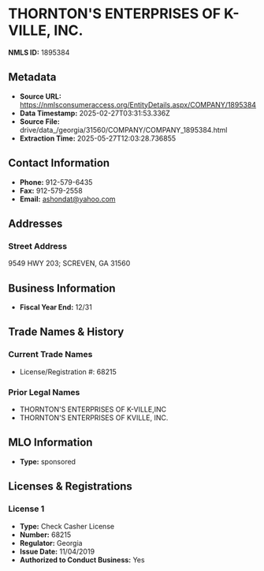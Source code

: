 # THORNTON'S ENTERPRISES OF K-VILLE, INC.

**NMLS ID:** 1895384

## Metadata
- **Source URL:** https://nmlsconsumeraccess.org/EntityDetails.aspx/COMPANY/1895384
- **Data Timestamp:** 2025-02-27T03:31:53.336Z
- **Source File:** drive/data_/georgia/31560/COMPANY/COMPANY_1895384.html
- **Extraction Time:** 2025-05-27T12:03:28.736855

## Contact Information
- **Phone:** 912-579-6435
- **Fax:** 912-579-2558
- **Email:** ashondat@yahoo.com

## Addresses
### Street Address
9549 HWY 203; SCREVEN, GA 31560

## Business Information
- **Fiscal Year End:** 12/31

## Trade Names & History
### Current Trade Names
- License/Registration #: 68215

### Prior Legal Names
- THORNTON'S ENTERPRISES OF K-VILLE,INC
- THORNTON'S ENTERPRISES OF KVILLE, INC.

## MLO Information
- **Type:** sponsored

## Licenses & Registrations

### License 1
- **Type:** Check Casher License
- **Number:** 68215
- **Regulator:** Georgia
- **Issue Date:** 11/04/2019
- **Authorized to Conduct Business:** Yes
